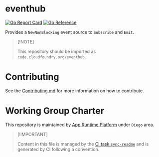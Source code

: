 # eventhub

[![Go Report
Card](https://goreportcard.com/badge/code.cloudfoundry.org/eventhub)](https://goreportcard.com/report/code.cloudfoundry.org/eventhub)
[![Go
Reference](https://pkg.go.dev/badge/code.cloudfoundry.org/eventhub.svg)](https://pkg.go.dev/code.cloudfoundry.org/eventhub)

Provides a `NewNonBlocking` event source to `Subscribe` and `Emit`.

> \[!NOTE\]
>
> This repository should be imported as
> `code.cloudfoundry.org/eventhub`.

# Contributing

See the [Contributing.md](./.github/CONTRIBUTING.md) for more
information on how to contribute.

# Working Group Charter

This repository is maintained by [App Runtime
Platform](https://github.com/cloudfoundry/community/blob/main/toc/working-groups/app-runtime-platform.md)
under `Diego` area.

> \[!IMPORTANT\]
>
> Content in this file is managed by the [CI task
> `sync-readme`](https://github.com/cloudfoundry/wg-app-platform-runtime-ci/blob/c83c224ad06515ed52f51bdadf6075f56300ec93/shared/tasks/sync-readme/metadata.yml)
> and is generated by CI following a convention.
